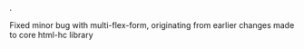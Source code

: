 .

Fixed minor bug with multi-flex-form, originating from earlier changes made to core html-hc library